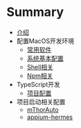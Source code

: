 # Summary

* [介绍](README.md)
* 配置MacOS开发环境
    * [常用软件](配置MacOS开发环境/常用软件.md)
    * [系统基本配置](配置MacOS开发环境/系统基本配置.md)
    * [Shell相关](配置MacOS开发环境/Shell相关.md)
    * [Npm相关](配置MacOS开发环境/Npm相关.md)
* TypeScript开发
    * [项目配置](TypeScript开发/项目配置.md)
* 项目启动相关配置
    * [mThorAuto](项目启动相关配置/mThorAuto.md)
    * [appium-hermes](项目启动相关配置/appium-hermes.md)

